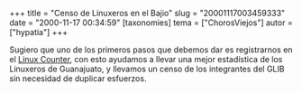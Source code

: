 +++
title = "Censo de Linuxeros en el Bajio"
slug = "20001117003459333"
date = "2000-11-17 00:34:59"
[taxonomies]
tema = ["ChorosViejos"]
autor = ["hypatia"]
+++

Sugiero que uno de los primeros pasos que debemos dar es registrarnos en
el [Linux Counter](http://counter.li.org/bycountry/MX:gto.html), con
esto ayudamos a llevar una mejor estadística de los Linuxeros de
Guanajuato, y llevamos un censo de los integrantes del GLIB sin
necesidad de duplicar esfuerzos.

